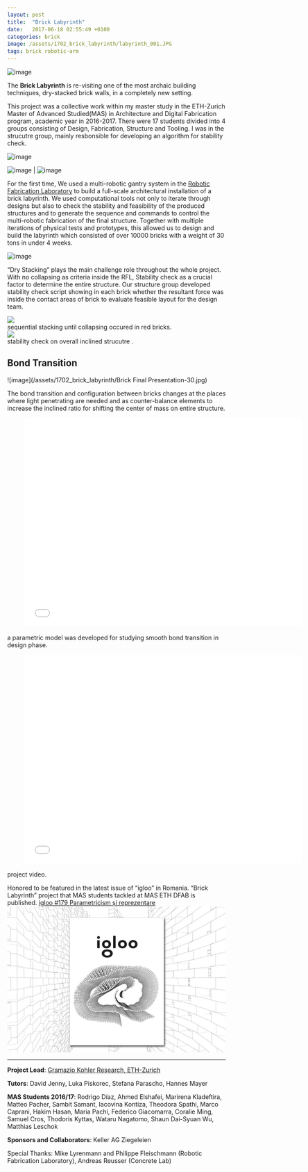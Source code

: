 ```yaml
---
layout: post
title:  "Brick Labyrinth"
date:   2017-06-18 02:55:49 +0100
categories: brick
image: /assets/1702_brick_labyrinth/labyrinth_001.JPG
tags: brick robotic-arm
---
```


![image](/assets/1702_brick_labyrinth/labyrinth_001.JPG)


The **Brick Labyrinth** is re-visiting one of the most archaic building techniques, dry-stacked brick walls, in a completely new setting. 

This project was a collective work within my master study in the ETH-Zurich Master of Advanced Studied(MAS) in Architecture and Digital Fabrication program, academic year in 2016-2017. 
There were 17 students divided into 4 groups consisting of Design, Fabrication, Structure and Tooling. I was in the strucutre group, mainly resbonsible for developing an algorithm for stability check. 

![image](/assets/1702_brick_labyrinth/IMG_4425.JPG)

![image](/assets/1702_brick_labyrinth/30.jpg) | ![image](/assets/1702_brick_labyrinth/62.jpg)

For the first time, We used a multi-robotic gantry system in the [Robotic Fabrication Laboratory][Robotic-Fabrication-Laboratory] to build a full-scale architectural installation of a brick labyrinth. We used computational tools not only to iterate through designs but also to check the stability and feasibility of the produced structures and to generate the sequence and commands to control the multi-robotic fabrication of the final structure. Together with multiple iterations of physical tests and prototypes, this allowed us to design and build the labyrinth which consisted of over 10000 bricks with a weight of 30 tons in under 4 weeks.

![image](/assets/1702_brick_labyrinth/DSC_5324.JPG)

“Dry Stacking” plays the main challenge role throughout the whole project. With no collapsing as criteria inside the RFL, Stability check as a crucial factor to determine the entire structure. Our structure group developed stability check script showing in each brick whether the resultant force was inside the contact areas of brick to evaluate feasible layout for the design team.

<img src="{{site.url}}/assets/1702_brick_labyrinth/butressWall.gif" style="display: block; margin: auto;" />
sequential stacking until collapsing occured in red bricks.
<img src="{{site.url}}/assets/1702_brick_labyrinth/Stability-check-1.gif" style="display: block; margin: auto;" />
stability check on overall inclined strucutre .


## Bond Transition

![image](/assets/1702_brick_labyrinth/Brick Final Presentation-30.jpg)

The bond transition and configuration between bricks changes at the places where light penetrating are needed and as counter-balance elements to increase the inclined ratio for shifting the center of mass on entire structure. 

<div class="video"> <figure> <iframe width="640" height="480" src="//www.youtube.com/embed/TbwedpnVqz4" frameborder="0" allowfullscreen></iframe> </figure> </div>
a parametric model was developed for studying smooth bond transition in design phase.

<div class="video"> <figure> <iframe width="640" height="480" src="//www.youtube.com/embed/UcwR0IJhJ-8" frameborder="0" allowfullscreen></iframe> </figure> </div>
project video.

Honored to be featured in the latest issue of “igloo” in Romania. “Brick Labyrinth” project that MAS students tackled at MAS ETH DFAB is published.
[igloo #179 Parametricism și reprezentare][igloo]
![image](/assets/1702_brick_labyrinth/cover-photo-179.jpg)



-----
**Project Lead**: [Gramazio Kohler Research, ETH-Zurich][GKR]

**Tutors**: David Jenny, Luka Piskorec, Stefana Parascho, Hannes Mayer 

**MAS Students 2016/17**: Rodrigo Díaz, Ahmed Elshafei, Marirena Kladeftira, Matteo Pacher, Sambit Samant, Iacovina Kontiza, Theodora Spathi, Marco Caprani, Hakim Hasan, Maria Pachi, Federico Giacomarra, Coralie Ming, Samuel Cros, Thodoris Kyttas, Wataru Nagatomo, Shaun Dai-Syuan Wu, Matthias Leschok

**Sponsors and Collaborators**: Keller AG Ziegeleien 

Special Thanks: Mike Lyrenmann and Philippe Fleischmann (Robotic Fabrication Laboratory), Andreas Reusser (Concrete Lab)




[Robotic-Fabrication-Laboratory]: https://ita.arch.ethz.ch/de/archteclab/rfl.html
[igloo]: https://www.igloo.ro/igloo-179-parametricism-si-reprezentare/
[GKR]: https://gramaziokohler.arch.ethz.ch/web/e/forschung/index.html




